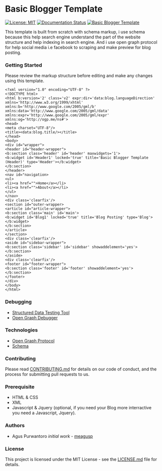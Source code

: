 # Basic Blogger Template

[![License: MIT](https://img.shields.io/badge/License-MIT-yellow.svg)](https://opensource.org/licenses/MIT) [![Documentation Status](https://readthedocs.org/projects/basic-blogger-template/badge/?version=latest)](http://basic-blogger-template.readthedocs.io/en/latest/?badge=latest) 
[![Basic Blogger Template](https://img.shields.io/appveyor/ci/gruntjs/grunt.svg)](https://github.com/meagusp/basic-blogger-template/blob/master/template.xml)

This template is built from scratch with schema markup,  i use schema because this help search engine understand the part of the website structure and help indexing in search engine. And i use open graph protocol for help social media i.e facebook to scraping and make preview for blog posting.

### Getting Started

Please review the markup structure before editing and make any changes using this template.

~~~
<?xml version="1.0" encoding="UTF-8" ?>
<!DOCTYPE html>
<html b:version='2' class='v2' expr:dir='data:blog.languageDirection' xmlns='http://www.w3.org/1999/xhtml' xmlns:b='http://www.google.com/2005/gml/b' xmlns:data='http://www.google.com/2005/gml/data' xmlns:expr='http://www.google.com/2005/gml/expr' xmlns:og='http://ogp.me/ns#'>
<head>
<meta charset="UTF-8"/>
<title><data:blog.title/></title>
</head>
<body>
<div id="wrapper">
<header id="header-wrapper">
<b:section class='header' id='header' maxwidgets='1'>
<b:widget id='Header1' locked='true' title='Basic Blogger Template (Header)' type='Header'></b:widget>
</b:section>
</header>
<nav id="navigation>
<ul>
<li><a href="">Home</a></li>
<li><a href="">About</a></li>
</ul>
</nav>
<div class='clearfix'/>
<section id="outer-wrapper>
<article id="article-wrapper">
<b:section class='main' id='main'>
<b:widget id='Blog1' locked='true' title='Blog Posting' type='Blog'></b:widget>
</b:section>
</article>
</section>
<div class='clearfix'/>
<aside id="sidebar-wrapper">
<b:section class='sidebar' id='sidebar' showaddelement='yes'></b:section>
</aside>
<div class='clearfix'/>
<footer id="footer-wrapper">
<b:section class='footer' id='footer' showaddelement='yes'></b:section>
</footer>
</div>
</body>
</html>
~~~

### Debugging

* [Structured Data Testing Tool](https://search.google.com/structured-data/testing-tool?hl=id)
* [Open Graph Debugger](https://developers.facebook.com/tools/debug/)

### Technologies

* [Open Graph Protocol](http://ogp.me/)
* [Schema](http://schema.org/)


### Contributing

Please read [CONTRIBUTING.md](CONTRIBUTING.md) for details on our code of conduct, and the process for submitting pull requests to us.

### Prerequisite

* HTML & CSS
* XML
* Javascript & Jquery (optional, if you need your Blog more interractive you need a Javascript, Jquery).

### Authors

* Agus Purwantoro *initial work* - [meagusp](https://github.com/meagusp)

### License

This project is licensed under the MIT License - see the [LICENSE.md](LICENSE.md) file for details.
